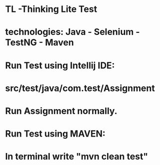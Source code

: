 # TL -Thinking Lite Test
#
# technologies: Java - Selenium - TestNG - Maven
#
# Run Test using Intellij IDE:
#  src/test/java/com.test/Assignment
# Run Assignment normally. 
#
#
# Run Test using MAVEN:
#  In terminal write "mvn clean test" 
# 
#
#
#
#
#
#
#
#
#
